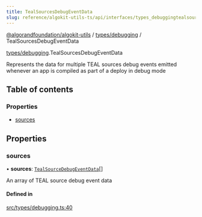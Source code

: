 ```yaml
---
title: TealSourcesDebugEventData
slug: reference/algokit-utils-ts/api/interfaces/types_debuggingtealsourcesdebugeventdata
---
```

[@algorandfoundation/algokit-utils](/reference/algokit-utils-ts/api/overview) / [types/debugging](/reference/algokit-utils-ts/api/modules/types_debugging/) / TealSourcesDebugEventData



[types/debugging](/reference/algokit-utils-ts/api/modules/types_debugging/).TealSourcesDebugEventData

Represents the data for multiple TEAL sources debug events emitted whenever an app is compiled as part of a deploy in debug mode

## Table of contents

### Properties

- [sources](#sources)

## Properties

### sources

• **sources**: [`TealSourceDebugEventData`](/reference/algokit-utils-ts/api/interfaces/types_debuggingtealsourcedebugeventdata/)[]

An array of TEAL source debug event data

#### Defined in

[src/types/debugging.ts:40](https://github.com/algorandfoundation/algokit-utils-ts/blob/main/src/types/debugging.ts#L40)